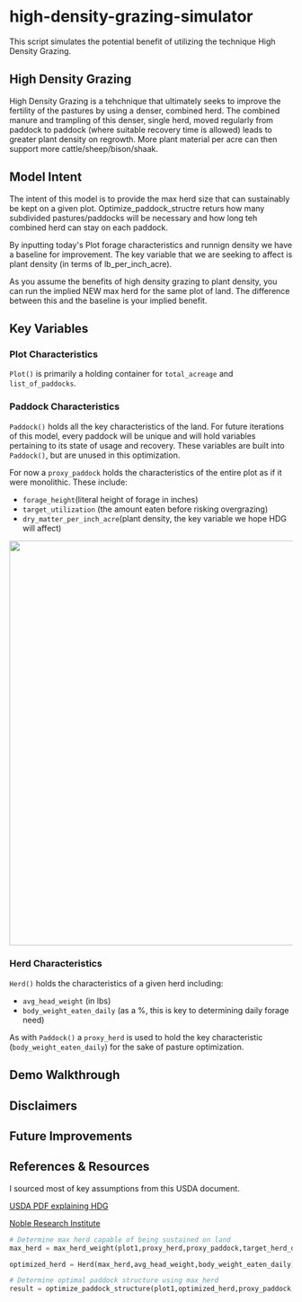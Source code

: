 # high-density-grazing-simulator
This script simulates the potential benefit of utilizing the technique High Density Grazing.

## High Density Grazing
High Density Grazing is a tehchnique that ultimately seeks to improve the fertility of the pastures by using a denser, combined herd. The combined manure and trampling of this denser, single herd, moved regularly from paddock to paddock (where suitable recovery time is allowed) leads to greater plant density on regrowth. More plant material per acre can then support more cattle/sheep/bison/shaak.

## Model Intent
The intent of this model is to provide the max herd size that can sustainably be kept on a given plot. Optimize_paddock_structre returs how many subdivided pastures/paddocks will be necessary and how long teh combined herd can stay on each paddock. 

By inputting today's Plot forage characteristics and runnign density we have a baseline for improvement. The key variable that we are seeking to affect is plant density (in terms of lb_per_inch_acre). 

As you assume the benefits of high density grazing to plant density, you can run the implied NEW max herd for the same plot of land. The difference between this and the baseline is your implied benefit.

## Key Variables
### Plot Characteristics
```Plot()``` is primarily a holding container for ```total_acreage``` and ```list_of_paddocks```.

### Paddock Characteristics
```Paddock()``` holds all the key characteristics of the land. For future iterations of this model, every paddock will be unique and will hold variables pertaining to its state of usage and recovery. These variables are built into ```Paddock()```, but are  unused in this optimization.

For now a ```proxy_paddock``` holds the characteristics of the entire plot as if it were monolithic. These include:
- ```forage_height```(literal height of forage in inches)
- ```target_utilization``` (the amount eaten before risking overgrazing)
- ```dry_matter_per_inch_acre```(plant density, the key variable we hope HDG will affect)

<p align="center">
  <img src="./images/plant_density_illustration.png" width="720px">
</p>

### Herd Characteristics
```Herd()``` holds the characteristics of a given herd including:
- ```avg_head_weight``` (in lbs)
- ```body_weight_eaten_daily``` (as a %, this is key to determining daily forage need)

As with ```Paddock()``` a ```proxy_herd``` is used to hold the key characteristic (```body_weight_eaten_daily```) for the sake of pasture optimization.

## Demo Walkthrough


## Disclaimers


## Future Improvements


## References & Resources
I sourced most of key assumptions from this USDA document.

[USDA PDF explaining HDG](https://www.nrcs.usda.gov/wps/PA_NRCSConsumption/download?cid=nrcseprd1630415&ext=pdf)

[Noble Research Institute](https://www.noble.org/news/publications/ag-news-and-views/2019/april/what-is-high-stock-density-grazing/#:~:text=High%20stock%20density%20grazing%20begins,forages%20and%20ultimately%20livestock%20production.)



```python
# Determine max herd capable of being sustained on land
max_herd = max_herd_weight(plot1,proxy_herd,proxy_paddock,target_herd_density,target_utilization)

optimized_herd = Herd(max_herd,avg_head_weight,body_weight_eaten_daily)

# Determine optimal paddock structure using max_herd
result = optimize_paddock_structure(plot1,optimized_herd,proxy_paddock,target_herd_density,target_utilization)
```